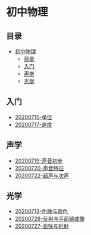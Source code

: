 # 初中物理

## 目录

<!-- @import "[TOC]" {cmd="toc" depthFrom=1 depthTo=6 orderedList=false} -->

<!-- code_chunk_output -->

- [初中物理](#初中物理)
  - [目录](#目录)
  - [入门](#入门)
  - [声学](#声学)
  - [光学](#光学)

<!-- /code_chunk_output -->

## 入门
* [20200715-单位](./ch1/README.html)
* [20200717-速度](./ch1/20200717.html)

## 声学
* [20200719-声音初步](./ch3/0719.html)
* [20200720-声音特征](./ch3/0720.html)
* [20200722-超声与次声](./ch3/0722.html)

## 光学

* [20200713-色散与颜色](./light/20200713.html)
* [20200726-反射与平面镜成像](./ch4/20200726.html)
* [20200727-面镜与折射](./ch4/20200727.html)